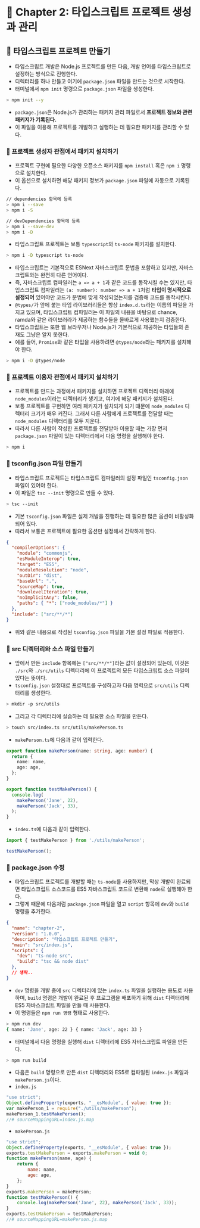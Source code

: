 # 🐤 Chapter 2: 타입스크립트 프로젝트 생성과 관리

## 🦄 타입스크립트 프로젝트 만들기
- 타입스크립트 개발은 Node.js 프로젝트를 만든 다음, 개발 언어를 타입스크립트로 설정하는 방식으로 진행한다.
- 디렉터리를 하나 만들고 여기에 `package.json` 파일을 만드는 것으로 시작한다.
- 터미널에서 `npm init` 명령으로 `package.json` 파일을 생성한다.

```bash
> npm init --y
```

- `package.json`은 Node.js가 관리하는 패키지 관리 파일로서 **프로젝트 정보와 관련 패키지가 기록된다.**
- 이 파일을 이용해 프로젝트를 개발하고 실행하는 데 필요한 패키지를 관리할 수 있다.

### 🐇 프로젝트 생성자 관점에서 패키지 설치하기
- 프로젝트 구현에 필요한 다양한 오픈소스 패키지를 `npm install` 혹은 `npm i` 명령으로 설치한다.
- 이 옵션으로 설치하면 해당 패키지 정보가 `package.json` 파일에 자동으로 기록된다.

```bash
// dependencies 항목에 등록
> npm i --save 
> npm i -S

// devDependencies 항목에 등록
> npm i --save-dev
> npm i -D
```

- 타입스크립트 프로젝트는 보통 `typescript`와 `ts-node` 패키지를 설치한다.

```bash
> npm i -D typescript ts-node
```

- 타입스크립트는 기본적으로 ESNext 자바스크립트 문법을 포함하고 있지만, 자바스크립트와는 완전히 다른 언어이다.
- 즉, 자바스크립트 컴파일러는 `a => a + 1`과 같은 코드를 동작시킬 수는 있지만, 타입스크립트 컴파일러는 `(a: number): number => a + 1`처럼 **타입이 명시적으로 설정되어** 있어야만 코드가 문법에 맞게 작성되었는지를 검증해 코드를 동작시킨다.
- `@types/`가 앞에 붙는 타입 라이브러리들은 항상 `index.d.ts`라는 이름의 파일을 가지고 있으며, 타입스크립트 컴파일러는 이 파일의 내용을 바탕으로 chance, ramda와 같은 라이브러라가 제공하는 함수들을 올바르게 사용했는지 검증한다.
- 타입스크립트는 또한 웹 브라우저나 Node.js가 기본적으로 제공하는 타입들의 존재도 그냥은 알지 못한다.
- 예를 들어, `Promise`와 같은 타입을 사용하려면 `@types/node`라는 패키지를 설치해야 한다.

```bash
> npm i -D @types/node
```

### 🐇 프로젝트 이용자 관점에서 패키지 설치하기
- 프로젝트를 만드는 과정에서 패키지를 설치하면 프로젝트 디렉터리 아래에 `node_modules`이라는 디렉터리가 생기고, 여기에 해당 패키지가 설치된다.
- 보통 프로젝트를 구현하면 여러 패키지가 설치되게 되기 떄문에 `node_modules` 디렉터리 크기가 매우 커진다. 그래서 다른 사람에게 프로젝트를 전달할 때는 `node_modules` 디렉터리를 모두 지운다.
- 따라서 다른 사람이 작성한 프로젝트를 전달받아 이용할 때는 가장 먼저 `package.json` 파일이 있는 디렉터리에서 다음 명령을 실행해야 한다.

```bash
> npm i
```
### 🐇 tsconfig.json 파일 만들기
- 타입스크립트 프로젝트는 타입스크립트 컴파일러의 설정 파일인 `tsconfig.json` 파일이 있어야 한다.
- 이 파일은 `tsc --init` 명령으로 만들 수 있다.

```bash
> tsc --init
```

- 기본 `tsconfig.json` 파일은 실제 개발을 진행하는 데 필요한 많은 옵션이 비활성화되어 있다.
- 따라서 보통은 프로젝트에 필요한 옵션만 설정해서 간략하게 한다.

```json
{
  "compilerOptions": {
    "module": "commonjs",
    "esModuleInterop": true,
    "target": "ES5",
    "moduleResolution": "node",
    "outDir": "dist",
    "baseUrl": ".",
    "sourceMap": true,
    "downlevelIteration": true,
    "noImplicitAny": false,
    "paths": { "*": ["node_modules/*"] }
  },
  "include": ["src/**/*"]
}
```
- 위와 같은 내용으로 작성된 `tsconfig.json` 파일을 기본 설정 파일로 적용한다.

### 🐇 src 디렉터리와 소스 파일 만들기
- 앞에서 만든 `include` 항목에는 `["src/**/*"]`라는 값이 설정되어 있는데, 이것은 `./src`와 `./src/utils` 디렉터리에 이 프로젝트의 모든 타입스크립트 소스 파일이 있다는 뜻이다.
- `tsconfig.json` 설정대로 프로젝트를 구성하고자 다음 명력으로 `src/utils` 디렉터리를 생성한다.

```bash
> mkdir -p src/utils
```

- 그리고 각 디렉터리에 실습하는 데 필요한 소스 파일을 만든다.

```bash
> touch src/index.ts src/utils/makePerson.ts
```

- `makePerson.ts`에 다음과 같이 입력한다.

```ts
export function makePerson(name: string, age: number) {
  return { 
    name: name, 
    age: age,
  };
}

export function testMakePerson() {
  console.log(
    makePerson('Jane', 22),
    makePerson('Jack', 33),
  );
}
```

- `index.ts`에 다음과 같이 입력한다.

```ts
import { testMakePerson } from './utils/makePerson';

testMakePerson();
```

### 🐇 package.json 수정
- 타입스크립트 프로젝트를 개발할 때는 `ts-node`를 사용하지만, 막상 개발이 완료되면 타입스크립트 소스코드를 ES5 자바스크립트 코드로 변환해 `node`로 실행해야 한다.
- 그렇게 때문에 다음처럼 `package.json` 파일을 열고 `script` 항목에 `dev`와 `build` 명령을 추가한다.

```json
{
  "name": "chapter-2",
  "version": "1.0.0",
  "description": "타입스크립트 프로젝트 만들기",
  "main": "src/index.js",
  "scripts": {
    "dev": "ts-node src",
    "build": "tsc && node dist"
  },
  // 생략..
}
```

- `dev` 명령을 개발 중에 `src` 디렉터리에 있는 `index.ts` 파일을 실행하는 용도로 사용하며, `build` 명령은 개발이 완료된 후 프로그램을 배포하기 위해 `dist` 디렉터리에 ES5 자바스크립트 파일을 만들 때 사용한다.
- 이 명령들은 `npm run 명령` 형태로 사용한다.

```bash
> npm run dev
{ name: 'Jane', age: 22 } { name: 'Jack', age: 33 }
```

- 터미널에서 다음 명령을 실행해 `dist` 디렉터리에 ES5 자바스크립트 파일을 만든다.

```bash
> npm run build
```

- 다음은 `build` 명령으로 만든 `dist` 디렉터리와 ES5로 컴파일된 `index.js` 파일과 `makePerson.js`이다.
- `index.js`

```js
"use strict";
Object.defineProperty(exports, "__esModule", { value: true });
var makePerson_1 = require("./utils/makePerson");
makePerson_1.testMakePerson();
//# sourceMappingURL=index.js.map
```

- `makePerson.js`
```js
"use strict";
Object.defineProperty(exports, "__esModule", { value: true });
exports.testMakePerson = exports.makePerson = void 0;
function makePerson(name, age) {
    return {
        name: name,
        age: age,
    };
}
exports.makePerson = makePerson;
function testMakePerson() {
    console.log(makePerson('Jane', 22), makePerson('Jack', 33));
}
exports.testMakePerson = testMakePerson;
//# sourceMappingURL=makePerson.js.map
```
